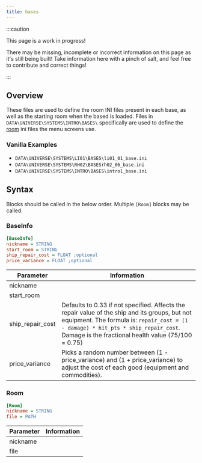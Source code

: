 ```yaml
---
title: bases
---
```


:::caution

This page is a work in progress!

There may be missing, incomplete or incorrect information on this page as it's still being built! Take information here with a pinch of salt, and feel free to contribute and correct things!

:::

## Overview
These files are used to define the room INI files present in each base, as well as the starting room when the based is loaded. Files in `DATA\UNIVERSE\SYSTEMS\INTRO\BASES\` specifically are used to define the [room](rooms.md) ini files the menu screens use.

### Vanilla Examples

* `DATA\UNIVERSE\SYSTEMS\LI01\BASES\li01_01_base.ini`
* `DATA\UNIVERSE\SYSTEMS\RH02\BASESrh02_06_base.ini`
* `DATA\UNIVERSE\SYSTEMS\INTRO\BASES\intro1_base.ini`

## Syntax

Blocks should be called in the below order. Multiple `[Room]` blocks may be called.

### BaseInfo

```ini
[BaseInfo]
nickname = STRING
start_room = STRING
ship_repair_cost = FLOAT ;optional
price_variance = FLOAT ;optional
```

| Parameter         | Information                                                                                                                                                                                                                               |
| ----------------- | ----------------------------------------------------------------------------------------------------------------------------------------------------------------------------------------------------------------------------------------- |
| nickname          |                                                                                                                                                                                                                                           |
| start_room        |                                                                                                                                                                                                                                           |
| ship_repair_cost | Defaults to 0.33 if not specified. Affects the repair value of the ship and its groups, but not equipment. The formula is: `repair_cost = (1 - damage) * hit_pts * ship_repair_cost`. Damage is the fractional health value (75/100 = 0.75) |
| price_variance    | Picks a random number between (1 - price_variance) and (1 + price_variance) to adjust the cost of each good (equipment and commodities).                                                                                                  |

### Room

```ini
[Room]
nickname = STRING
file = PATH
```

| Parameter | Information |
| --------- | ----------- |
| nickname  |             |
| file      |             |
